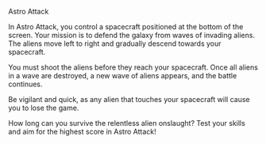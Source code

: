 Astro Attack


In Astro Attack, you control a spacecraft positioned at the bottom of the screen. Your mission is to defend the galaxy from waves of invading aliens. The aliens move left to right and gradually descend towards your spacecraft.

You must shoot the aliens before they reach your spacecraft. Once all aliens in a wave are destroyed, a new wave of aliens appears, and the battle continues.

Be vigilant and quick, as any alien that touches your spacecraft will cause you to lose the game.

How long can you survive the relentless alien onslaught? Test your skills and aim for the highest score in Astro Attack!
